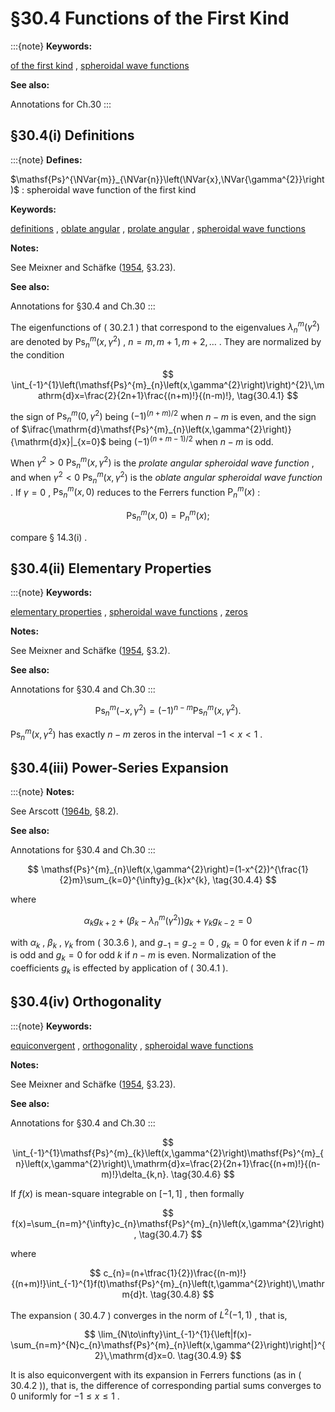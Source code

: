 # §30.4 Functions of the First Kind

:::{note}
**Keywords:**

[of the first kind](http://dlmf.nist.gov/search/search?q=of%20the%20first%20kind) , [spheroidal wave functions](http://dlmf.nist.gov/search/search?q=spheroidal%20wave%20functions)

**See also:**

Annotations for Ch.30
:::


## §30.4(i) Definitions

:::{note}
**Defines:**

$\mathsf{Ps}^{\NVar{m}}_{\NVar{n}}\left(\NVar{x},\NVar{\gamma^{2}}\right)$ : spheroidal wave function of the first kind

**Keywords:**

[definitions](http://dlmf.nist.gov/search/search?q=definitions) , [oblate angular](http://dlmf.nist.gov/search/search?q=oblate%20angular) , [prolate angular](http://dlmf.nist.gov/search/search?q=prolate%20angular) , [spheroidal wave functions](http://dlmf.nist.gov/search/search?q=spheroidal%20wave%20functions)

**Notes:**

See Meixner and Schäfke ([1954](./bib/M.html#bib1598 "Mathieusche Funktionen und Sphäroidfunktionen mit Anwendungen auf physikalische und technische Probleme"), §3.23).

**See also:**

Annotations for §30.4 and Ch.30
:::

The eigenfunctions of ( 30.2.1 ) that correspond to the eigenvalues $\lambda^{m}_{n}\left(\gamma^{2}\right)$ are denoted by $\mathsf{Ps}^{m}_{n}\left(x,\gamma^{2}\right)$ , $n=m,m+1,m+2,\dots$ . They are normalized by the condition


<a id="E1"></a>
$$
\int_{-1}^{1}\left(\mathsf{Ps}^{m}_{n}\left(x,\gamma^{2}\right)\right)^{2}\,\mathrm{d}x=\frac{2}{2n+1}\frac{(n+m)!}{(n-m)!}, \tag{30.4.1}
$$

the sign of $\mathsf{Ps}^{m}_{n}\left(0,\gamma^{2}\right)$ being $(-1)^{(n+m)/2}$ when $n-m$ is even, and the sign of $\ifrac{\mathrm{d}\mathsf{Ps}^{m}_{n}\left(x,\gamma^{2}\right)}{\mathrm{d}x}|_{x=0}$ being $(-1)^{(n+m-1)/2}$ when $n-m$ is odd.

When $\gamma^{2}>0$ $\mathsf{Ps}^{m}_{n}\left(x,\gamma^{2}\right)$ is the *prolate angular spheroidal wave function* , and when $\gamma^{2}<0$ $\mathsf{Ps}^{m}_{n}\left(x,\gamma^{2}\right)$ is the *oblate angular spheroidal wave function* . If $\gamma=0$ , $\mathsf{Ps}^{m}_{n}\left(x,0\right)$ reduces to the Ferrers function $\mathsf{P}^{m}_{n}\left(x\right)$ :


<a id="E2"></a>
$$
\mathsf{Ps}^{m}_{n}\left(x,0\right)=\mathsf{P}^{m}_{n}\left(x\right); \tag{30.4.2}
$$

compare § 14.3(i) .


## §30.4(ii) Elementary Properties

:::{note}
**Keywords:**

[elementary properties](http://dlmf.nist.gov/search/search?q=elementary%20properties) , [spheroidal wave functions](http://dlmf.nist.gov/search/search?q=spheroidal%20wave%20functions) , [zeros](http://dlmf.nist.gov/search/search?q=zeros)

**Notes:**

See Meixner and Schäfke ([1954](./bib/M.html#bib1598 "Mathieusche Funktionen und Sphäroidfunktionen mit Anwendungen auf physikalische und technische Probleme"), §3.2).

**See also:**

Annotations for §30.4 and Ch.30
:::


<a id="E3"></a>
$$
\mathsf{Ps}^{m}_{n}\left(-x,\gamma^{2}\right)=(-1)^{n-m}\mathsf{Ps}^{m}_{n}\left(x,\gamma^{2}\right). \tag{30.4.3}
$$

$\mathsf{Ps}^{m}_{n}\left(x,\gamma^{2}\right)$ has exactly $n-m$ zeros in the interval $-1<x<1$ .


## §30.4(iii) Power-Series Expansion

:::{note}
**Notes:**

See Arscott ([1964b](./bib/index.html#bib142 "Periodic Differential Equations. An Introduction to Mathieu, Lamé, and Allied Functions"), §8.2).

**See also:**

Annotations for §30.4 and Ch.30
:::


<a id="E4"></a>
$$
\mathsf{Ps}^{m}_{n}\left(x,\gamma^{2}\right)=(1-x^{2})^{\frac{1}{2}m}\sum_{k=0}^{\infty}g_{k}x^{k}, \tag{30.4.4}
$$

where


<a id="E5"></a>
$$
\alpha_{k}g_{k+2}+(\beta_{k}-\lambda^{m}_{n}\left(\gamma^{2}\right))g_{k}+\gamma_{k}g_{k-2}=0 \tag{30.4.5}
$$

with $\alpha_{k}$ , $\beta_{k}$ , $\gamma_{k}$ from ( 30.3.6 ), and $g_{-1}=g_{-2}=0$ , $g_{k}=0$ for even $k$ if $n-m$ is odd and $g_{k}=0$ for odd $k$ if $n-m$ is even. Normalization of the coefficients $g_{k}$ is effected by application of ( 30.4.1 ).


## §30.4(iv) Orthogonality

:::{note}
**Keywords:**

[equiconvergent](http://dlmf.nist.gov/search/search?q=equiconvergent) , [orthogonality](http://dlmf.nist.gov/search/search?q=orthogonality) , [spheroidal wave functions](http://dlmf.nist.gov/search/search?q=spheroidal%20wave%20functions)

**Notes:**

See Meixner and Schäfke ([1954](./bib/M.html#bib1598 "Mathieusche Funktionen und Sphäroidfunktionen mit Anwendungen auf physikalische und technische Probleme"), §3.23).

**See also:**

Annotations for §30.4 and Ch.30
:::


<a id="E6"></a>
$$
\int_{-1}^{1}\mathsf{Ps}^{m}_{k}\left(x,\gamma^{2}\right)\mathsf{Ps}^{m}_{n}\left(x,\gamma^{2}\right)\,\mathrm{d}x=\frac{2}{2n+1}\frac{(n+m)!}{(n-m)!}\delta_{k,n}. \tag{30.4.6}
$$

If $f(x)$ is mean-square integrable on $[-1,1]$ , then formally


<a id="E7"></a>
$$
f(x)=\sum_{n=m}^{\infty}c_{n}\mathsf{Ps}^{m}_{n}\left(x,\gamma^{2}\right), \tag{30.4.7}
$$

where


<a id="E8"></a>
$$
c_{n}=(n+\tfrac{1}{2})\frac{(n-m)!}{(n+m)!}\int_{-1}^{1}f(t)\mathsf{Ps}^{m}_{n}\left(t,\gamma^{2}\right)\,\mathrm{d}t. \tag{30.4.8}
$$

The expansion ( 30.4.7 ) converges in the norm of $L^{2}(-1,1)$ , that is,


<a id="E9"></a>
$$
\lim_{N\to\infty}\int_{-1}^{1}{\left|f(x)-\sum_{n=m}^{N}c_{n}\mathsf{Ps}^{m}_{n}\left(x,\gamma^{2}\right)\right|}^{2}\,\mathrm{d}x=0. \tag{30.4.9}
$$

It is also equiconvergent with its expansion in Ferrers functions (as in ( 30.4.2 )), that is, the difference of corresponding partial sums converges to 0 uniformly for $-1\leq x\leq 1$ .
